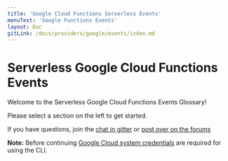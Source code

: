 ```yaml
---
title: 'Google Cloud Functions Serverless Events'
menuText: 'Google Functions Events'
layout: Doc
gitLink: /docs/providers/google/events/index.md
---
```


# Serverless Google Cloud Functions Events

Welcome to the Serverless Google Cloud Functions Events Glossary!

Please select a section on the left to get started.

If you have questions, join the [chat in gitter](https://gitter.im/serverless/serverless) or [post over on the forums](http://forum.serverless.com/)

**Note:** Before continuing [Google Cloud system credentials](../guide/credentials) are required for using the CLI.
